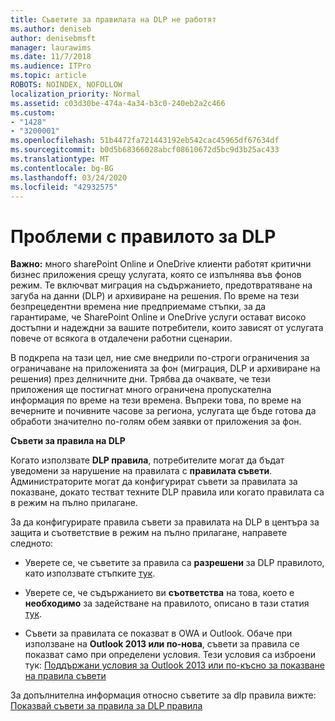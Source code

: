```yaml
---
title: Съветите за правилата на DLP не работят
ms.author: deniseb
author: denisebmsft
manager: laurawims
ms.date: 11/7/2018
ms.audience: ITPro
ms.topic: article
ROBOTS: NOINDEX, NOFOLLOW
localization_priority: Normal
ms.assetid: c03d30be-474a-4a34-b3c0-240eb2a2c466
ms.custom:
- "1428"
- "3200001"
ms.openlocfilehash: 51b4472fa721443192eb542cac45965df67634df
ms.sourcegitcommit: b0d5b68366028abcf08610672d5bc9d3b25ac433
ms.translationtype: MT
ms.contentlocale: bg-BG
ms.lasthandoff: 03/24/2020
ms.locfileid: "42932575"
---
```

# <a name="dlp-policy-tip-issues"></a>Проблеми с правилото за DLP

**Важно:** много sharePoint Online и OneDrive клиенти работят критични бизнес приложения срещу услугата, която се изпълнява във фонов режим. Те включват миграция на съдържанието, предотвратяване на загуба на данни (DLP) и архивиране на решения. По време на тези безпрецедентни времена ние предприемаме стъпки, за да гарантираме, че SharePoint Online и OneDrive услуги остават високо достъпни и надеждни за вашите потребители, които зависят от услугата повече от всякога в отдалечени работни сценарии.

В подкрепа на тази цел, ние сме внедрили по-строги ограничения за ограничаване на приложенията за фон (миграция, DLP и архивиране на решения) през делничните дни. Трябва да очаквате, че тези приложения ще постигнат много ограничена пропускателна информация по време на тези времена. Въпреки това, по време на вечерните и почивните часове за региона, услугата ще бъде готова да обработи значително по-голям обем заявки от приложения за фон.

**Съвети за правила на DLP**

Когато използвате **DLP правила**, потребителите могат да бъдат уведомени за нарушение на правилата с **правилата съвети**. Администраторите могат да конфигурират съвети за правилата за показване, докато тестват техните DLP правила или когато правилата са в режим на пълно прилагане.
  
За да конфигурирате правила съвети за правилата на DLP в центъра за защита и съответствие в режим на пълно прилагане, направете следното:
  
- Уверете се, че съветите за правила са **разрешени** за DLP правилото, като използвате стъпките [тук](https://docs.microsoft.com/office365/securitycompliance/use-notifications-and-policy-tips).

- Уверете се, че съдържанието ви **съответства** на това, което е **необходимо** за задействане на правилото, описано в тази статия [тук](https://docs.microsoft.com/office365/securitycompliance/what-the-sensitive-information-types-look-for).

- Съвети за правилата се показват в OWA и Outlook. Обаче при използване на **Outlook 2013 или по-нова**, съвети за правила се показват само при определени условия. Тези условия са изброени тук: [Поддържани условия за Outlook 2013 или по-късно за показване на правила съвети](https://docs.microsoft.com/office365/securitycompliance/use-notifications-and-policy-tips#outlook-2013-and-later-supports-showing-policy-tips-for-only-some-conditions)

За допълнителна информация относно съветите за dlp правила вижте: [Показвай съвети за правила за DLP правила](https://docs.microsoft.com/office365/securitycompliance/use-notifications-and-policy-tips)
  